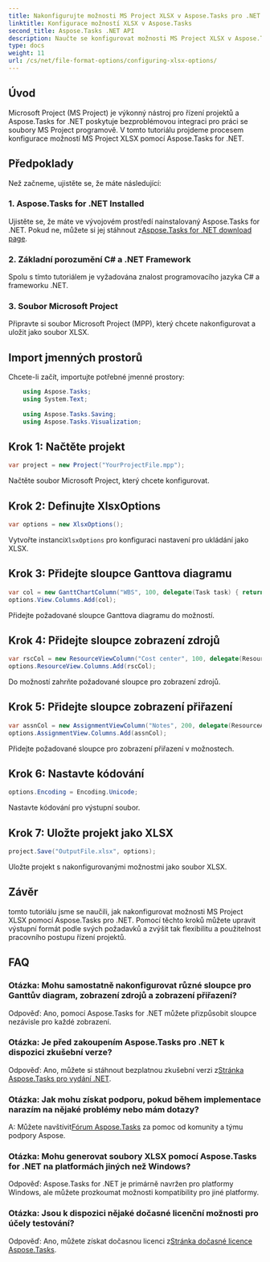 ```yaml
---
title: Nakonfigurujte možnosti MS Project XLSX v Aspose.Tasks pro .NET
linktitle: Konfigurace možností XLSX v Aspose.Tasks
second_title: Aspose.Tasks .NET API
description: Naučte se konfigurovat možnosti MS Project XLSX v Aspose.Tasks pro .NET. Přizpůsobte si sloupce, kódování a ještě více bez námahy.
type: docs
weight: 11
url: /cs/net/file-format-options/configuring-xlsx-options/
---
```

## Úvod
Microsoft Project (MS Project) je výkonný nástroj pro řízení projektů a Aspose.Tasks for .NET poskytuje bezproblémovou integraci pro práci se soubory MS Project programově. V tomto tutoriálu projdeme procesem konfigurace možností MS Project XLSX pomocí Aspose.Tasks for .NET.
## Předpoklady
Než začneme, ujistěte se, že máte následující:
### 1. Aspose.Tasks for .NET Installed
 Ujistěte se, že máte ve vývojovém prostředí nainstalovaný Aspose.Tasks for .NET. Pokud ne, můžete si jej stáhnout z[Aspose.Tasks for .NET download page](https://releases.aspose.com/tasks/net/).
### 2. Základní porozumění C# a .NET Framework
Spolu s tímto tutoriálem je vyžadována znalost programovacího jazyka C# a frameworku .NET.
### 3. Soubor Microsoft Project
Připravte si soubor Microsoft Project (MPP), který chcete nakonfigurovat a uložit jako soubor XLSX.

## Import jmenných prostorů
Chcete-li začít, importujte potřebné jmenné prostory:
```csharp
    using Aspose.Tasks;
    using System.Text;
    
    using Aspose.Tasks.Saving;
    using Aspose.Tasks.Visualization;
```

## Krok 1: Načtěte projekt
```csharp
var project = new Project("YourProjectFile.mpp");
```
Načtěte soubor Microsoft Project, který chcete konfigurovat.
## Krok 2: Definujte XlsxOptions
```csharp
var options = new XlsxOptions();
```
 Vytvořte instanci`XlsxOptions` pro konfiguraci nastavení pro ukládání jako XLSX.
## Krok 3: Přidejte sloupce Ganttova diagramu
```csharp
var col = new GanttChartColumn("WBS", 100, delegate(Task task) { return task.Get(Tsk.WBS); });
options.View.Columns.Add(col);
```
Přidejte požadované sloupce Ganttova diagramu do možností.
## Krok 4: Přidejte sloupce zobrazení zdrojů
```csharp
var rscCol = new ResourceViewColumn("Cost center", 100, delegate(Resource resource) { return resource.Get(Rsc.CostCenter); });
options.ResourceView.Columns.Add(rscCol);
```
Do možností zahrňte požadované sloupce pro zobrazení zdrojů.
## Krok 5: Přidejte sloupce zobrazení přiřazení
```csharp
var assnCol = new AssignmentViewColumn("Notes", 200, delegate(ResourceAssignment assignment) { return assignment.Get(Asn.NotesText); });
options.AssignmentView.Columns.Add(assnCol);
```
Přidejte požadované sloupce pro zobrazení přiřazení v možnostech.
## Krok 6: Nastavte kódování
```csharp
options.Encoding = Encoding.Unicode;
```
Nastavte kódování pro výstupní soubor.
## Krok 7: Uložte projekt jako XLSX
```csharp
project.Save("OutputFile.xlsx", options);
```
Uložte projekt s nakonfigurovanými možnostmi jako soubor XLSX.

## Závěr
tomto tutoriálu jsme se naučili, jak nakonfigurovat možnosti MS Project XLSX pomocí Aspose.Tasks pro .NET. Pomocí těchto kroků můžete upravit výstupní formát podle svých požadavků a zvýšit tak flexibilitu a použitelnost pracovního postupu řízení projektů.
## FAQ

### Otázka: Mohu samostatně nakonfigurovat různé sloupce pro Ganttův diagram, zobrazení zdrojů a zobrazení přiřazení?

Odpověď: Ano, pomocí Aspose.Tasks for .NET můžete přizpůsobit sloupce nezávisle pro každé zobrazení.

### Otázka: Je před zakoupením Aspose.Tasks pro .NET k dispozici zkušební verze?

 Odpověď: Ano, můžete si stáhnout bezplatnou zkušební verzi z[Stránka Aspose.Tasks pro vydání .NET](https://releases.aspose.com/).

### Otázka: Jak mohu získat podporu, pokud během implementace narazím na nějaké problémy nebo mám dotazy?

 A: Můžete navštívit[Fórum Aspose.Tasks](https://forum.aspose.com/c/tasks/15) za pomoc od komunity a týmu podpory Aspose.

### Otázka: Mohu generovat soubory XLSX pomocí Aspose.Tasks for .NET na platformách jiných než Windows?

Odpověď: Aspose.Tasks for .NET je primárně navržen pro platformy Windows, ale můžete prozkoumat možnosti kompatibility pro jiné platformy.

### Otázka: Jsou k dispozici nějaké dočasné licenční možnosti pro účely testování?

 Odpověď: Ano, můžete získat dočasnou licenci z[Stránka dočasné licence Aspose.Tasks](https://purchase.aspose.com/temporary-license/).